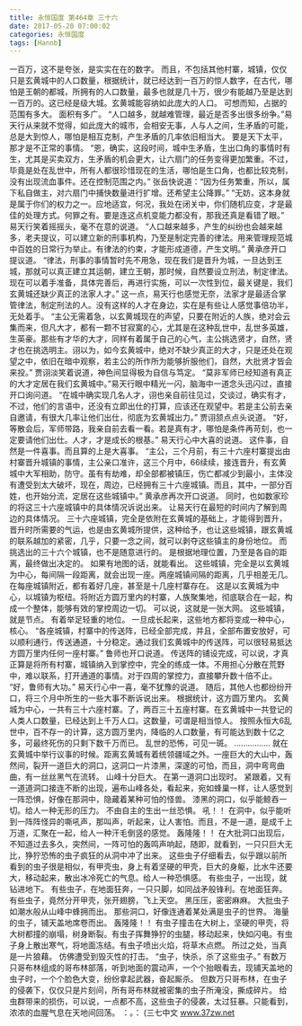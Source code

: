 ```yaml
---
title: 永恒国度 第464章 三十六
date: 2017-05-20 07:00:02
categories: 永恒国度
tags: [Hannb]
---
```


一百万，这不是夸张，是实实在在的数字。
而且，不包括其他村寨，城镇，仅仅只是玄黄城中的人口数量，根据统计，就已经达到一百万的惊人数字，在古代，哪怕是王朝的都城，所拥有的人口数量，最多也就是几十万，很少有能越乃至是达到一百万的。这已经是级大城。玄黄城能容纳如此庞大的人口。
可想而知，占据的范围有多大。
面积有多广。
“人口越多，就越难管理，最近是否多出很多纷争。”易天行从来就不觉得，如此庞大的城市，会相安无事，人与人之间，生矛盾的可能，总是大到惊人，哪怕是相互克制，产生矛盾的几率依旧相当大。
要是天下太平，那才是不正常的事情。
“恩，确实，这段时间，城中生矛盾，生出口角的事情时有生，尤其是买卖双方，生矛盾的机会更大，让六扇门的任务变得更加繁重。不过，毕竟是处在乱世中，所有人都很珍惜现在的生活，哪怕是生口角，也都比较克制，没有出现流血事件。还在控制范围之内。”
张岳快说道：“因为任务繁重，所以，属下私自做主，对六扇门中捕快数量进行扩增。还希望主公降罪。”
“无妨，这本身就是属于你们的权力之一。应地适宜，何况，我处在闭关中，你们随机应变，才是最佳的处理方式。何罪之有。要是连这点机变能力都没有，那我还真是看错了眼。”
易天行笑着摇摇头，毫不在意的说道。
“人口越来越多，产生的纠纷也会越来越多，老夫提议，可以建立新的刑事机构，乃至是制定完善的律法。用来管理规范城中百姓的日常行为举止。有律法的约束，才能形成道德，产生文明。”
黄承彦开口提议道。
“律法，刑事的事情暂时先不用急，现在我们是晋升为城，一旦达到王城，那就可以真正建立其运朝，建立王朝，那时候，自然要设立刑法，制定律法。现在可以着手准备，具体完善后，再进行实施，可以一次性到位，最关键是，我们玄黄城还缺少真正的法家人才。”
这一点，易天行也感觉无奈，法家才是最适合掌管律法，制定刑法的人。没有这样的人才在身边，实在是有些让人感觉事倍功半，无处着手。
“主公无需着急，以玄黄城现在的声望，只要在附近的人族，绝对会云集而来，但凡大才，都有一颗不甘寂寞的心，尤其是在这种乱世中，乱世多英雄，生英豪。那些有才华的大才，同样有着属于自己的心气，主公挑选贤才，自然，贤才也在挑选明主。诩以为，如今玄黄城中，绝对不缺少真正的大才，只是还处在观望之中，依旧在暗中观察，若主公的所作所为能够折服他们，自然，大批贤才皆会来投。”
贾诩淡笑着说道，神色间显得极为自信与笃定。
“莫非军师已经知道有真正的大才定居在我们玄黄城中。”易天行眼中精光一闪，脑海中一道念头迅闪过，直接开口询问道。
“在城中确实现几名人才，诩也亲自前往见过，交谈过，确实有才，不过，他们的言语中，还没有立即出仕的打算，应该还在观望中。若是主公前去亲自邀请，有很大几率让他们出仕，彻底为玄黄城出力。”
贾诩颔点点头说道。
“好，等散会后，军师带路，我亲自前去看一看。若是真有才，哪怕是条件再苛刻，也一定要请他们出仕。人才，才是成长的根基。”
易天行心中大喜的说道。
这件事，自然是一件喜事。而且算的上是大喜事。
“主公，三个月前，有三十六座村寨提出由村寨晋升城镇的事情，主公亲口准许，这三个月中，66续续，接连晋升，有玄黄城中大军相助，防守。虽有有劫难，却全部都被镇压，伤亡都减少到最小，主体没有遭受到太大破坏，现在，周边，已经拥有三十六座城镇。而且，其中，一部分百姓，也开始分流，定居在这些城镇中。”
黄承彦再次开口说道。
同时，也如数家珍的将这三十六座城镇中的具体情况诉说出来。
让易天行在最短的时间内了解到周边的具体情况。
三十六座城镇，完全是依附在玄黄城的基础上，才能得到晋升，晋升时所需要的气运，也是由玄黄城所提供，这种给予，也让这些城镇，跟玄黄城的联系越加的紧密，几乎，只要一念之间，就可以剥夺这些镇主的身份地位。
而挑选出的三十六个城镇，也不是随意进行的。
是根据地理位置，乃至是各自的距离，最终做出决定的。
如果有地图的话，就能看出。
这些城镇，完全是以玄黄城为中心，每间隔一段距离，就会出现一座。两座城镇间隔的距离，几乎相差无几。在每座城镇附近，都有着好几座，甚至是十几座村寨存在。
这是以玄黄城为中心，以城镇为枢纽。将附近方圆万里内的村寨，人族聚集地，彻底联合在一起，构成一个整体，能够有效的掌控周边一切。
可以说，这就是一张大网。
这些城镇，就是节点。
有着举足轻重的地位。
一旦成长起来，这些地方都将变成一种中心，核心。
“各座城镇，村寨中的传送阵，已经全部完成，并且，全部布置安放好，可以顺利通行，传送通道，十分稳定。通过我们玄黄城中的传送阵，可以很轻易抵达方圆万里内任何一座村寨。”
鲁师也开口说道。
传送阵的铺设完成，可以说，才真正算是将所有村寨，城镇纳入到掌控中，完全的练成一体。不用担心分散在荒野中，难以联系，打开通道的事情。对于四周的掌控力，直接攀升数十倍不止。
“好，鲁师有大功。”
易天行心中一喜，毫不犹豫的说道。
随后，其他人也都纷纷开口，将三个月中所生的一些大事不断诉说出来。
根据统计，这方圆万里内。
玄黄城为中心，一共有三十六座村寨。了，两百三十五座村寨。在玄黄城中一共登记的人类人口数量，已经达到上千万人口。这数量，可谓是相当惊人。
按照永恒大6乱世中，百不存一的计算，这方圆万里内，降临的人口数量，有可能达到数十亿之多，可最终死伤的只剩下数千万而已。
乱世的恐怖，可见一斑。
................
就在玄黄城中举行议事的时候。距离玄黄城有着统领疆域之外。一座巨大的大山中，轰然间，裂开一道巨大的洞口，这洞口一片漆黑，深邃的可怕，而且，洞中弯弯曲曲，有一丝丝黑气在流转。
山峰十分巨大。
在第一道洞口出现时。
紧跟着，又有一道道洞口接连不断的出现，遍布山峰各处，看起来，宛如蜂巢一样，让人感觉到一阵恐惧，好像在那洞中，隐藏着某种可怕的怪兽。
漆黑的洞口，似乎能鲸吞一切。给人一种无形的压力。
不由自主的生出一丝恐惧。
吼！！
在洞中，似乎能听到一阵阵怪异的嘶吼声，那叫声，听起来，让人害怕。而且，不是一道，是成千上万道，汇聚在一起，给人一种汗毛倒竖的感觉。
轰隆隆！！
在大批洞口出现后，不知道过去多久，突然间，一阵可怕的轰鸣声响起，随即，就看到，一只只巨大无比，狰狞恐怖的虫子疯狂的从洞中冲了出来。
这些虫子仔细看去，似乎跟以前所看到的虫子很是相似，有甲壳虫，身上有着坚硬的甲壳，巨大的身躯，比水牛还要大，移动起来，散出冰冷死亡的气息。给人一种恐惧感。
有些虫子，一出现，就钻进地下。
有些虫子，在地面狂奔，一只只脚，如同战矛般锋利。在地面狂奔。
有些虫子，竟然分开甲壳，张开翅膀，飞上天空。
黑压压，密密麻麻。
大批虫子如潮水般从山峰中蜂拥而出。
那些洞口，好像连通着某处满是虫子的世界。
海量的虫子，铺天盖地席卷而出。
轰隆隆！！
有虫子撞击在大树上，坚硬的甲壳，将大树都撞的崩塌，树身断裂。有虫子挥舞狰狞的虫腿，移动起来，快如闪电。有虫子身上散出寒气，将地面冻结。有虫子喷出火焰，将草木点燃。
所过之处，当真是一片狼藉。
仿佛遭受到毁灭性的打击。
“虫子，快杀，杀了这些虫子。”
有数万只哥布林组成的哥布林部落，听到地面的震动声，一个个抬眼看去，现铺天盖地的虫子时，一个个脸色大变，纷纷拿起武器，奋起厮杀。
但数万只哥布林，在虫子的侵袭下，仅仅只是片刻间，所有哥布林就被密集的虫子所淹没，撕成碎片。
给虫群带来的损伤，可以说，一点都不高，这些虫子的侵袭，太过狂暴。只能看到，浓浓的血腥气息在天地间回荡。
：。：
(三七中文 www.37zw.net
